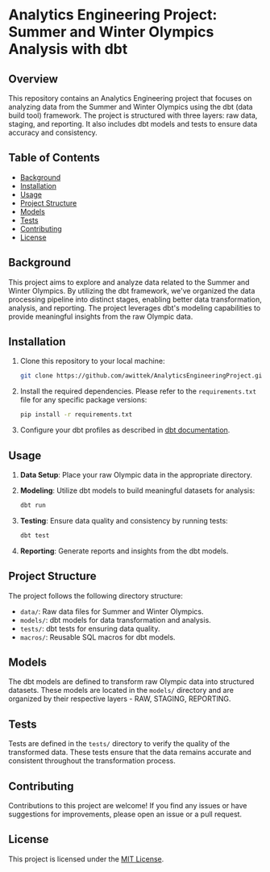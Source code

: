 # Analytics Engineering Project: Summer and Winter Olympics Analysis with dbt

## Overview

This repository contains an Analytics Engineering project that focuses on analyzing data from the Summer and Winter Olympics using the dbt (data build tool) framework. The project is structured with three layers: raw data, staging, and reporting. It also includes dbt models and tests to ensure data accuracy and consistency.

## Table of Contents

- [Background](#background)
- [Installation](#installation)
- [Usage](#usage)
- [Project Structure](#project-structure)
- [Models](#models)
- [Tests](#tests)
- [Contributing](#contributing)
- [License](#license)

## Background

This project aims to explore and analyze data related to the Summer and Winter Olympics. By utilizing the dbt framework, we've organized the data processing pipeline into distinct stages, enabling better data transformation, analysis, and reporting. The project leverages dbt's modeling capabilities to provide meaningful insights from the raw Olympic data.

## Installation

1. Clone this repository to your local machine:

   ```bash
   git clone https://github.com/awittek/AnalyticsEngineeringProject.git
   ```

2. Install the required dependencies. Please refer to the `requirements.txt` file for any specific package versions:

   ```bash
   pip install -r requirements.txt
   ```

3. Configure your dbt profiles as described in [dbt documentation](https://docs.getdbt.com/docs/configure-your-profile).

## Usage

1. **Data Setup**: Place your raw Olympic data in the appropriate directory.

2. **Modeling**: Utilize dbt models to build meaningful datasets for analysis:

   ```bash
   dbt run
   ```

3. **Testing**: Ensure data quality and consistency by running tests:

   ```bash
   dbt test
   ```

4. **Reporting**: Generate reports and insights from the dbt models.

## Project Structure

The project follows the following directory structure:

- `data/`: Raw data files for Summer and Winter Olympics.
- `models/`: dbt models for data transformation and analysis.
- `tests/`: dbt tests for ensuring data quality.
- `macros/`: Reusable SQL macros for dbt models.

## Models

The dbt models are defined to transform raw Olympic data into structured datasets. These models are located in the `models/` directory and are organized by their respective layers - RAW, STAGING, REPORTING.

## Tests

Tests are defined in the `tests/` directory to verify the quality of the transformed data. These tests ensure that the data remains accurate and consistent throughout the transformation process.

## Contributing

Contributions to this project are welcome! If you find any issues or have suggestions for improvements, please open an issue or a pull request.

## License

This project is licensed under the [MIT License](LICENSE).
